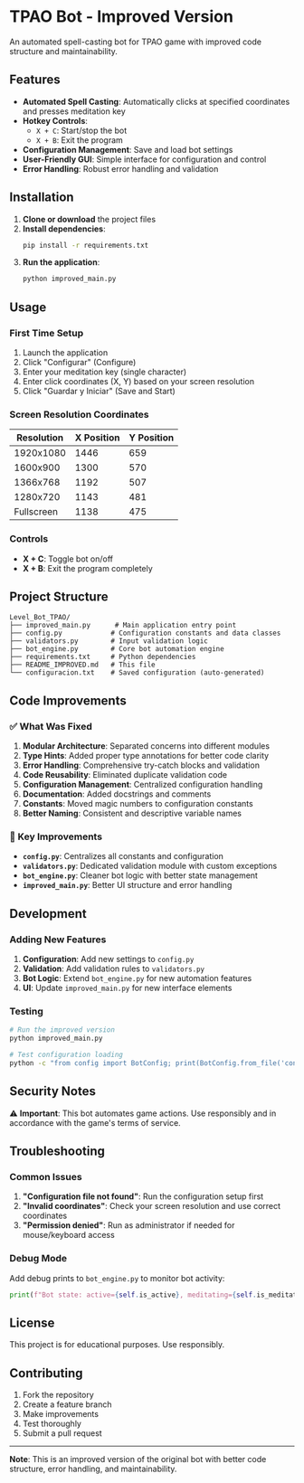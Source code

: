 # TPAO Bot - Improved Version

An automated spell-casting bot for TPAO game with improved code structure and maintainability.

## Features

- **Automated Spell Casting**: Automatically clicks at specified coordinates and presses meditation key
- **Hotkey Controls**: 
  - `X + C`: Start/stop the bot
  - `X + B`: Exit the program
- **Configuration Management**: Save and load bot settings
- **User-Friendly GUI**: Simple interface for configuration and control
- **Error Handling**: Robust error handling and validation

## Installation

1. **Clone or download** the project files
2. **Install dependencies**:
   ```bash
   pip install -r requirements.txt
   ```
3. **Run the application**:
   ```bash
   python improved_main.py
   ```

## Usage

### First Time Setup

1. Launch the application
2. Click "Configurar" (Configure)
3. Enter your meditation key (single character)
4. Enter click coordinates (X, Y) based on your screen resolution
5. Click "Guardar y Iniciar" (Save and Start)

### Screen Resolution Coordinates

| Resolution | X Position | Y Position |
|------------|------------|------------|
| 1920x1080  | 1446       | 659        |
| 1600x900   | 1300       | 570        |
| 1366x768   | 1192       | 507        |
| 1280x720   | 1143       | 481        |
| Fullscreen | 1138       | 475        |

### Controls

- **X + C**: Toggle bot on/off
- **X + B**: Exit the program completely

## Project Structure

```
Level_Bot_TPAO/
├── improved_main.py      # Main application entry point
├── config.py            # Configuration constants and data classes
├── validators.py        # Input validation logic
├── bot_engine.py        # Core bot automation engine
├── requirements.txt     # Python dependencies
├── README_IMPROVED.md   # This file
└── configuracion.txt    # Saved configuration (auto-generated)
```

## Code Improvements

### ✅ What Was Fixed

1. **Modular Architecture**: Separated concerns into different modules
2. **Type Hints**: Added proper type annotations for better code clarity
3. **Error Handling**: Comprehensive try-catch blocks and validation
4. **Code Reusability**: Eliminated duplicate validation code
5. **Configuration Management**: Centralized configuration handling
6. **Documentation**: Added docstrings and comments
7. **Constants**: Moved magic numbers to configuration constants
8. **Better Naming**: Consistent and descriptive variable names

### 🔧 Key Improvements

- **`config.py`**: Centralizes all constants and configuration
- **`validators.py`**: Dedicated validation module with custom exceptions
- **`bot_engine.py`**: Cleaner bot logic with better state management
- **`improved_main.py`**: Better UI structure and error handling

## Development

### Adding New Features

1. **Configuration**: Add new settings to `config.py`
2. **Validation**: Add validation rules to `validators.py`
3. **Bot Logic**: Extend `bot_engine.py` for new automation features
4. **UI**: Update `improved_main.py` for new interface elements

### Testing

```bash
# Run the improved version
python improved_main.py

# Test configuration loading
python -c "from config import BotConfig; print(BotConfig.from_file('configuracion.txt'))"
```

## Security Notes

⚠️ **Important**: This bot automates game actions. Use responsibly and in accordance with the game's terms of service.

## Troubleshooting

### Common Issues

1. **"Configuration file not found"**: Run the configuration setup first
2. **"Invalid coordinates"**: Check your screen resolution and use correct coordinates
3. **"Permission denied"**: Run as administrator if needed for mouse/keyboard access

### Debug Mode

Add debug prints to `bot_engine.py` to monitor bot activity:

```python
print(f"Bot state: active={self.is_active}, meditating={self.is_meditating}")
```

## License

This project is for educational purposes. Use responsibly.

## Contributing

1. Fork the repository
2. Create a feature branch
3. Make improvements
4. Test thoroughly
5. Submit a pull request

---

**Note**: This is an improved version of the original bot with better code structure, error handling, and maintainability.
